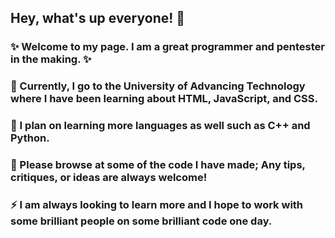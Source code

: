 ## Hey, what's up everyone! 👋
### ✨ Welcome to my page. I am a great programmer and pentester in the making. ✨
### 🌱 Currently, I go to the University of Advancing Technology where I have been learning about HTML, JavaScript, and CSS.
### 🌱 I plan on learning more languages as well such as C++ and Python.
### 🔭 Please browse at some of the code I have made; Any tips, critiques, or ideas are always welcome!
### ⚡ I am always looking to learn more and I hope to work with some brilliant people on some brilliant code one day.


<!--
**IsiahTorresDaLegend/IsiahTorresDaLegend** is a ✨ _special_ ✨ repository because its `README.md` (this file) appears on your GitHub profile.

Here are some ideas to get you started:

- 🔭 I’m currently working on ...
- 🌱 I’m currently learning ...
- 👯 I’m looking to collaborate on ...
- 🤔 I’m looking for help with ...
- 💬 Ask me about ...
- 📫 How to reach me: ...
- 😄 Pronouns: ...
- ⚡ Fun fact: ...
-->
